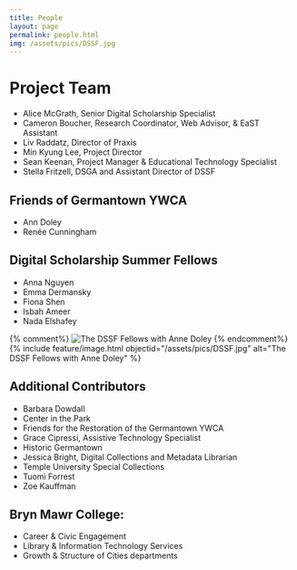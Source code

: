 ```yaml
---
title: People
layout: page 
permalink: people.html
img: /assets/pics/DSSF.jpg
---
```


# Project Team
* Alice McGrath, Senior Digital Scholarship Specialist
* Cameron Boucher, Research Coordinator, Web Advisor, & EaST Assistant
* Liv Raddatz, Director of Praxis
* Min Kyung Lee, Project Director
* Sean Keenan, Project Manager & Educational Technology Specialist
* Stella Fritzell, DSGA and Assistant Director of DSSF

## Friends of Germantown YWCA
* Ann Doley
* Renée Cunningham

## Digital Scholarship Summer Fellows
* Anna Nguyen
* Emma Dermansky
* Fiona Shen
* Isbah Ameer
* Nada Elshafey

{% comment%}
![The DSSF Fellows with Anne Doley](https://github.com/digbmc/germantown-y/assets/pics/DSSF.jpg)
{% endcomment%}
{% include feature/image.html objectid="/assets/pics/DSSF.jpg" alt="The DSSF Fellows with Anne Doley" %}
## Additional Contributors
* Barbara Dowdall
* Center in the Park
* Friends for the Restoration of the Germantown YWCA
* Grace Cipressi, Assistive Technology Specialist
* Historic Germantown
* Jessica Bright, Digital Collections and Metadata Librarian
* Temple University Special Collections
* Tuomi Forrest
* Zoe Kauffman

## Bryn Mawr College: 
* Career & Civic Engagement
* Library & Information Technology Services
* Growth & Structure of Cities departments
